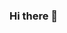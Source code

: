 ### Hi there 👋

<!--
**LizaVavrichyna/LizaVavrichyna** is a ✨ _special_ ✨ repository because its `README.md` (this file) appears on your GitHub profile.



🖥️ Full Stack Expertise
I specialize in full-stack development, seamlessly combining the power of C#, .NET, and JavaScript to create dynamic and efficient applications. From server-side logic to interactive front-end experiences, I've got you covered.

🌐 Web Development Wizardry
I have a solid grasp of modern web development frameworks and libraries. My projects showcase my ability to create responsive and engaging user interfaces that elevate the user experience.

 👯 I'm always on the lookout for exciting collaboration opportunities. If you're working on projects related to full-stack development using C#, .NET, and JavaScript, let's team up and create something amazing together!

 📫 How to reach me: vavrichynaliza@gmail.com

My Projects
[Imaginarium](https://github.com/LizaVavrichyna/imaginarium-react)
Description: AI powered Book Illustrator Social Media Platform

Holiday Road
Description: National Parks Service web application to build itineraries with maps using Graphhopper API and Leaflet
-->
